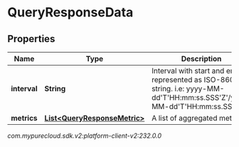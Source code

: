 # QueryResponseData


## Properties

| Name | Type | Description | Notes |
| ------------ | ------------- | ------------- | ------------- |
| **interval** | **String** | Interval with start and end represented as ISO-8601 string. i.e: yyyy-MM-dd'T'HH:mm:ss.SSS'Z'/yyyy-MM-dd'T'HH:mm:ss.SSS'Z' |  [optional] |
| **metrics** | [**List&lt;QueryResponseMetric&gt;**](QueryResponseMetric) | A list of aggregated metrics |  [optional] |




_com.mypurecloud.sdk.v2:platform-client-v2:232.0.0_
